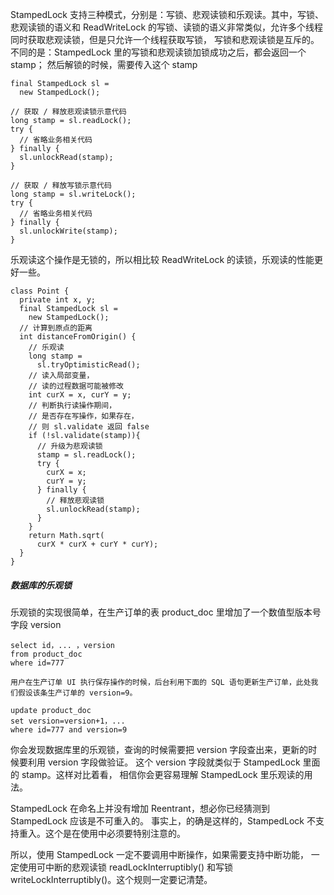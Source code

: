 
StampedLock 支持三种模式，分别是：写锁、悲观读锁和乐观读。其中，写锁、悲观读锁的语义和 
ReadWriteLock 的写锁、读锁的语义非常类似，允许多个线程同时获取悲观读锁，但是只允许一个线程获取写锁，
写锁和悲观读锁是互斥的。不同的是：StampedLock 里的写锁和悲观读锁加锁成功之后，都会返回一个 stamp；
然后解锁的时候，需要传入这个 stamp   


```
final StampedLock sl = 
  new StampedLock();
  
// 获取 / 释放悲观读锁示意代码
long stamp = sl.readLock();
try {
  // 省略业务相关代码
} finally {
  sl.unlockRead(stamp);
}
 
// 获取 / 释放写锁示意代码
long stamp = sl.writeLock();
try {
  // 省略业务相关代码
} finally {
  sl.unlockWrite(stamp);
}

```


乐观读这个操作是无锁的，所以相比较 ReadWriteLock 的读锁，乐观读的性能更好一些。

```$xslt
class Point {
  private int x, y;
  final StampedLock sl = 
    new StampedLock();
  // 计算到原点的距离  
  int distanceFromOrigin() {
    // 乐观读
    long stamp = 
      sl.tryOptimisticRead();
    // 读入局部变量，
    // 读的过程数据可能被修改
    int curX = x, curY = y;
    // 判断执行读操作期间，
    // 是否存在写操作，如果存在，
    // 则 sl.validate 返回 false
    if (!sl.validate(stamp)){
      // 升级为悲观读锁
      stamp = sl.readLock();
      try {
        curX = x;
        curY = y;
      } finally {
        // 释放悲观读锁
        sl.unlockRead(stamp);
      }
    }
    return Math.sqrt(
      curX * curX + curY * curY);
  }
}
```


##### 数据库的乐观锁 

乐观锁的实现很简单，在生产订单的表 product_doc 里增加了一个数值型版本号字段 version

```$xslt
select id，... ，version
from product_doc
where id=777

用户在生产订单 UI 执行保存操作的时候，后台利用下面的 SQL 语句更新生产订单，此处我们假设该条生产订单的 version=9。

update product_doc 
set version=version+1，...
where id=777 and version=9

```

你会发现数据库里的乐观锁，查询的时候需要把 version 字段查出来，更新的时候要利用 version 字段做验证。
这个 version 字段就类似于 StampedLock 里面的 stamp。这样对比着看，
相信你会更容易理解 StampedLock 里乐观读的用法。




StampedLock 在命名上并没有增加 Reentrant，想必你已经猜测到 StampedLock 应该是不可重入的。
事实上，的确是这样的，StampedLock 不支持重入。这个是在使用中必须要特别注意的。


所以，使用 StampedLock 一定不要调用中断操作，如果需要支持中断功能，
一定使用可中断的悲观读锁 readLockInterruptibly() 和写锁 writeLockInterruptibly()。这个规则一定要记清楚。

























